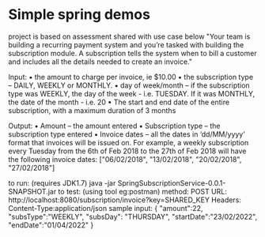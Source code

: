 # Simple spring demos

project is based on assessment shared with use case below
"Your team is building a recurring payment system and you’re tasked with building the subscription module. A subscription tells the system when to bill a customer and includes all the details needed to create an invoice."

Input:
▪ the amount to charge per invoice, ie $10.00
▪ the subscription type – DAILY, WEEKLY or MONTHLY.
▪ day of week/month – if the subscription type was WEEKLY, the day of the week - i.e. TUESDAY. If it was MONTHLY, the date of the month - i.e. 20
▪ The start and end date of the entire subscription, with a maximum duration of 3 months

Output:
▪ Amount – the amount entered
▪ Subscription type – the subscription type entered
▪ Invoice dates – all the dates in ‘dd/MM/yyyy’ format that invoices will be issued on. For example, a weekly subscription every Tuesday from the 6th of Feb 2018 to the 27th of Feb 2018 will have the following invoice dates: ["06/02/2018", "13/02/2018", "20/02/2018", "27/02/2018"]

to run: (requires JDK1.7) java -jar SpringSubscriptionService-0.0.1-SNAPSHOT.jar
to test: (using tool eg:postman) 
  method: POST
  URL: http://localhost:8080/subscription/invoice?key=SHARED_KEY
  Headers: Content-Type:application/json
  sample input: {
                    "amount":22,
                    "subsType":"WEEKLY",
                    "subsDay": "THURSDAY",
                    "startDate":"23/02/2022",
                    "endDate":"01/04/2022"
                }
